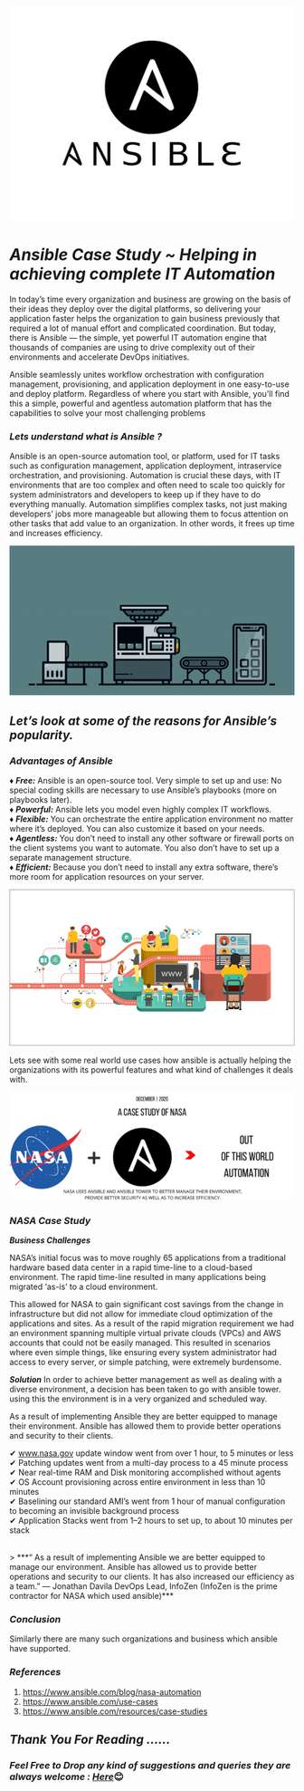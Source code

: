 <p align="center">
<img src="pictures/1.jpeg">
</p>

# ***Ansible Case Study ~ Helping in achieving complete IT Automation***

In today’s time every organization and business are growing on the basis of their ideas they deploy over the digital platforms, so delivering your application faster helps the organization to gain business previously that required a lot of manual effort and complicated coordination. But today, there is Ansible — the simple, yet powerful IT automation engine that thousands of companies are using to drive complexity out of their environments and accelerate DevOps initiatives.

Ansible seamlessly unites workflow orchestration with configuration management, provisioning, and application deployment in one easy-to-use and deploy platform. Regardless of where you start with Ansible, you’ll find this a simple, powerful and agentless automation platform that has the capabilities to solve your most challenging problems

### ***Lets understand what is Ansible ?***
Ansible is an open-source automation tool, or platform, used for IT tasks such as configuration management, application deployment, intraservice orchestration, and provisioning. Automation is crucial these days, with IT environments that are too complex and often need to scale too quickly for system administrators and developers to keep up if they have to do everything manually. Automation simplifies complex tasks, not just making developers’ jobs more manageable but allowing them to focus attention on other tasks that add value to an organization. In other words, it frees up time and increases efficiency.

<p align="center">
<img src="pictures/2.gif">
</p>

## ***Let’s look at some of the reasons for Ansible’s popularity.***

### ***Advantages of Ansible***
♦ ***Free:*** Ansible is an open-source tool. Very simple to set up and use: No special coding skills are necessary to use Ansible’s playbooks (more on playbooks later). </br>
♦ ***Powerful:*** Ansible lets you model even highly complex IT workflows. </br>
♦ ***Flexible:*** You can orchestrate the entire application environment no matter where it’s deployed. You can also customize it based on your needs. </br>
♦ ***Agentless:*** You don’t need to install any other software or firewall ports on the client systems you want to automate. You also don’t have to set up a separate management structure. </br>
♦ ***Efficient:*** Because you don’t need to install any extra software, there’s more room for application resources on your server. </br>

<p align="center">
<img src="pictures/3.gif">
</p>

Lets see with some real world use cases how ansible is actually helping the organizations with its powerful features and what kind of challenges it deals with.

<p align="center">
<img src="pictures/4.png">
</p>

### ***NASA Case Study***
***Business Challenges***

NASA’s initial focus was to move roughly 65 applications from a traditional hardware based data center in a rapid time-line to a cloud-based environment. The rapid time-line resulted in many applications being migrated ‘as-is’ to a cloud environment.

This allowed for NASA to gain significant cost savings from the change in infrastructure but did not allow for immediate cloud optimization of the applications and sites. As a result of the rapid migration requirement we had an environment spanning multiple virtual private clouds (VPCs) and AWS accounts that could not be easily managed. This resulted in scenarios where even simple things, like ensuring every system administrator had access to every server, or simple patching, were extremely burdensome.

***Solution***
In order to achieve better management as well as dealing with a diverse environment, a decision has been taken to go with ansible tower. using this the environment is in a very organized and scheduled way.

As a result of implementing Ansible they are better equipped to manage their environment. Ansible has allowed them to provide better operations and security to their clients.

✔ www.nasa.gov update window went from over 1 hour, to 5 minutes or less </br>
✔ Patching updates went from a multi-day process to a 45 minute process </br>
✔ Near real-time RAM and Disk monitoring accomplished without agents </br>
✔ OS Account provisioning across entire environment in less than 10 minutes </br>
✔ Baselining our standard AMI’s went from 1 hour of manual configuration to becoming an invisible background process </br>
✔ Application Stacks went from 1–2 hours to set up, to about 10 minutes per stack </br>

</br>
> ***“ As a result of implementing Ansible we are better equipped to manage our environment. Ansible has allowed us to provide better operations and security to our clients. It has also increased our efficiency as a team.” — Jonathan Davila DevOps Lead, InfoZen (InfoZen is the prime contractor for NASA which used ansible)***

### ***Conclusion***
Similarly there are many such organizations and business which ansible have supported.

### ***References***
1. https://www.ansible.com/blog/nasa-automation </br>
2. https://www.ansible.com/use-cases </br>
3. https://www.ansible.com/resources/case-studies </br>

## ***Thank You For Reading ……***
### ***Feel Free to Drop any kind of suggestions and queries they are always welcome : [Here](https://www.linkedin.com/in/gaurav-pagare-8b721a193/)***😊
